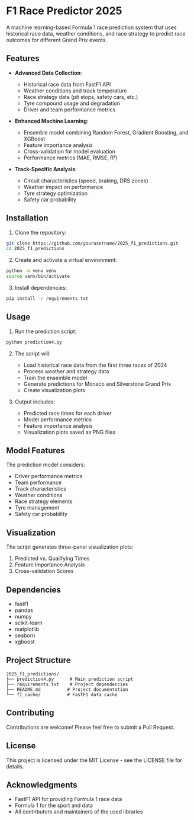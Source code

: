 # F1 Race Predictor 2025

A machine learning-based Formula 1 race prediction system that uses historical race data, weather conditions, and race strategy to predict race outcomes for different Grand Prix events.

## Features

- **Advanced Data Collection**:
  - Historical race data from FastF1 API
  - Weather conditions and track temperature
  - Race strategy data (pit stops, safety cars, etc.)
  - Tyre compound usage and degradation
  - Driver and team performance metrics

- **Enhanced Machine Learning**:
  - Ensemble model combining Random Forest, Gradient Boosting, and XGBoost
  - Feature importance analysis
  - Cross-validation for model evaluation
  - Performance metrics (MAE, RMSE, R²)

- **Track-Specific Analysis**:
  - Circuit characteristics (speed, braking, DRS zones)
  - Weather impact on performance
  - Tyre strategy optimization
  - Safety car probability

## Installation

1. Clone the repository:
```bash
git clone https://github.com/yourusername/2025_f1_predictions.git
cd 2025_f1_predictions
```

2. Create and activate a virtual environment:
```bash
python -m venv venv
source venv/bin/activate 
```

3. Install dependencies:
```bash
pip install -r requirements.txt
```

## Usage

1. Run the prediction script:
```bash
python prediction4.py
```

2. The script will:
   - Load historical race data from the first three races of 2024
   - Process weather and strategy data
   - Train the ensemble model
   - Generate predictions for Monaco and Silverstone Grand Prix
   - Create visualization plots

3. Output includes:
   - Predicted race times for each driver
   - Model performance metrics
   - Feature importance analysis
   - Visualization plots saved as PNG files

## Model Features

The prediction model considers:
- Driver performance metrics
- Team performance
- Track characteristics
- Weather conditions
- Race strategy elements
- Tyre management
- Safety car probability

## Visualization

The script generates three-panel visualization plots:
1. Predicted vs. Qualifying Times
2. Feature Importance Analysis
3. Cross-validation Scores

## Dependencies

- fastf1
- pandas
- numpy
- scikit-learn
- matplotlib
- seaborn
- xgboost

## Project Structure

```
2025_f1_predictions/
├── prediction4.py      # Main prediction script
├── requirements.txt    # Project dependencies
├── README.md          # Project documentation
└── f1_cache/          # FastF1 data cache
```

## Contributing

Contributions are welcome! Please feel free to submit a Pull Request.

## License

This project is licensed under the MIT License - see the LICENSE file for details.

## Acknowledgments

- FastF1 API for providing Formula 1 race data
- Formula 1 for the sport and data
- All contributors and maintainers of the used libraries

